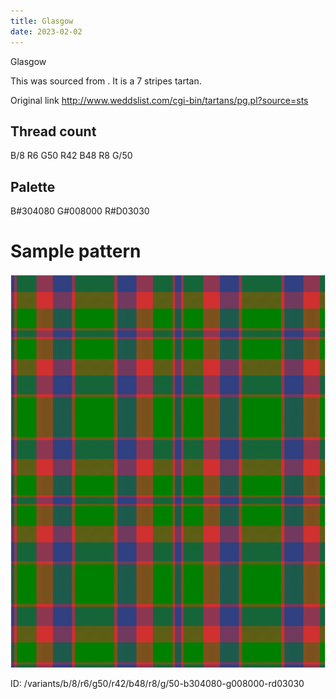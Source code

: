 ```yaml
---
title: Glasgow
date: 2023-02-02
---
```

Glasgow

This was sourced from <no value>.  It is a 7 stripes tartan.

Original link http://www.weddslist.com/cgi-bin/tartans/pg.pl?source=sts

## Thread count
B/8 R6 G50 R42 B48 R8 G/50

## Palette
B#304080 G#008000 R#D03030

# Sample pattern

![Tartan detail](tartan.png "B/8 R6 G50 R42 B48 R8 G/50 tartan")

ID: /variants/b/8/r6/g50/r42/b48/r8/g/50-b304080-g008000-rd03030